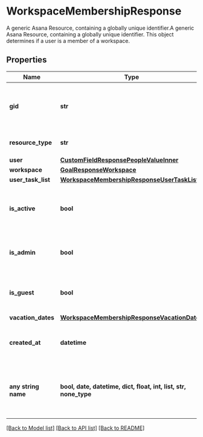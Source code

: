 # WorkspaceMembershipResponse

A generic Asana Resource, containing a globally unique identifier.A generic Asana Resource, containing a globally unique identifier. This object determines if a user is a member of a workspace.

## Properties
Name | Type | Description | Notes
------------ | ------------- | ------------- | -------------
**gid** | **str** | Globally unique identifier of the resource, as a string. | [optional] [readonly] 
**resource_type** | **str** | The base type of this resource. | [optional] [readonly] 
**user** | [**CustomFieldResponsePeopleValueInner**](CustomFieldResponsePeopleValueInner.md) |  | [optional] 
**workspace** | [**GoalResponseWorkspace**](GoalResponseWorkspace.md) |  | [optional] 
**user_task_list** | [**WorkspaceMembershipResponseUserTaskList**](WorkspaceMembershipResponseUserTaskList.md) |  | [optional] 
**is_active** | **bool** | Reflects if this user still a member of the workspace. | [optional] [readonly] 
**is_admin** | **bool** | Reflects if this user is an admin of the workspace. | [optional] [readonly] 
**is_guest** | **bool** | Reflects if this user is a guest of the workspace. | [optional] [readonly] 
**vacation_dates** | [**WorkspaceMembershipResponseVacationDates**](WorkspaceMembershipResponseVacationDates.md) |  | [optional] 
**created_at** | **datetime** | The time at which this resource was created. | [optional] [readonly] 
**any string name** | **bool, date, datetime, dict, float, int, list, str, none_type** | any string name can be used but the value must be the correct type | [optional]

[[Back to Model list]](../README.md#documentation-for-models) [[Back to API list]](../README.md#documentation-for-api-endpoints) [[Back to README]](../README.md)


